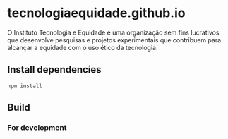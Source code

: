 # tecnologiaequidade.github.io

O Instituto Tecnologia e Equidade é uma organização sem fins lucrativos que desenvolve pesquisas e projetos experimentais que contribuem para alcançar a equidade com o uso ético da tecnologia.

## Install dependencies

`npm install`

## Build
### For development
